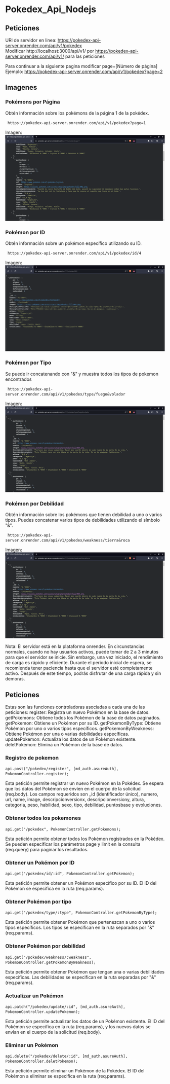 # Pokedex_Api_Nodejs

## Peticiones 
URl de servidor en linea: https://pokedex-api-server.onrender.com/api/v1/pokedex <br>
Modificar http://localhost:3000/api/v1/ por https://pokedex-api-server.onrender.com/api/v1/ para las peticiones

Para continuar a la siguiente pagina modificar page=[Número de página] <br>
Ejemplo: https://pokedex-api-server.onrender.com/api/v1/pokedex?page=2 

## Imagenes

### Pokémons por Página

Obtén información sobre los pokémons de la página 1 de la pokédex.

``` API
 https://pokedex-api-server.onrender.com/api/v1/pokedex?page=1
```

Imagen: 
![Api-Pokemon](https://github.com/RETBOT/Pokedex_Api_Nodejs/blob/main/Imgs/Pokemon%20Api.png)

### Pokémon por ID

Obtén información sobre un pokémon específico utilizando su ID.

``` API
 https://pokedex-api-server.onrender.com/api/v1/pokedex/id/4
```

Imagen: 
![Api-id-Pokemon](https://github.com/RETBOT/Pokedex_Api_Nodejs/blob/main/Imgs/Pokemon%20Api%20pokemon.png)

### Pokémon por Tipo

Se puede ir concatenando con "&" y muestra todos los tipos de pokemon encontrados 

``` API
 https://pokedex-api-server.onrender.com/api/v1/pokedex/type/fuego&volador
```

Imagen: 
![Api-tipo-Pokemon](https://github.com/RETBOT/Pokedex_Api_Nodejs/blob/main/Imgs/Pokemon%20Api%20tipo.png)

### Pokémon por Debilidad

Obtén información sobre los pokémons que tienen debilidad a uno o varios tipos. Puedes concatenar varios tipos de debilidades utilizando el símbolo "&".

``` API
 https://pokedex-api-server.onrender.com/api/v1/pokedex/weakness/tierra&roca
 ```
Imagen: 
![Api-tipo-Pokemon](https://github.com/RETBOT/Pokedex_Api_Nodejs/blob/main/Imgs/Pokemon%20Api%20weakness.png)

Nota: El servidor está en la plataforma onrender. En circunstancias normales, cuando no hay usuarios activos, puede tomar de 2 a 3 minutos para que el servidor se inicie. Sin embargo, una vez iniciado, el rendimiento de carga es rápido y eficiente. Durante el periodo inicial de espera, se recomienda tener paciencia hasta que el servidor esté completamente activo. Después de este tiempo, podrás disfrutar de una carga rápida y sin demoras.


## Peticiones
Estas son las funciones controladoras asociadas a cada una de las peticiones:
register: Registra un nuevo Pokémon en la base de datos.
getPokemons: Obtiene todos los Pokémon de la base de datos paginados.
getPokemon: Obtiene un Pokémon por su ID.
getPokemonByType: Obtiene Pokémon por uno o varios tipos específicos.
getPokemonByWeakness: Obtiene Pokémon por una o varias debilidades específicas.
updatePokemon: Actualiza los datos de un Pokémon existente.
deletPokemon: Elimina un Pokémon de la base de datos.

### Registro de pokemon
``` 
api.post("/pokedex/register", [md_auth.asureAuth], PokemonController.register);
```
Esta petición permite registrar un nuevo Pokémon en la Pokédex. Se espera que los datos del Pokémon se envíen en el cuerpo de la solicitud (req.body). Los campos requeridos son _id (identificador único), numero, url, name, image, descripcionversionx, descripcionversiony, altura, categoria, peso, habilidad, sexo, tipo, debilidad, puntosbase y evoluciones.

### Obtener todos los pokemones

```
api.get("/pokedex", PokemonController.getPokemons);
```
Esta petición permite obtener todos los Pokémon registrados en la Pokédex. Se pueden especificar los parámetros page y limit en la consulta (req.query) para paginar los resultados.

### Obtener un Pokémon por ID

```
api.get("/pokedex/id/:id", PokemonController.getPokemon);
```
Esta petición permite obtener un Pokémon específico por su ID. El ID del Pokémon se especifica en la ruta (req.params).

### Obtener Pokémon por tipo

```
api.get("/pokedex/type/:type", PokemonController.getPokemonByType);
```
Esta petición permite obtener Pokémon que pertenezcan a uno o varios tipos específicos. Los tipos se especifican en la ruta separados por "&" (req.params).

### Obtener Pokémon por debilidad

```
api.get("/pokedex/weakness/:weakness", PokemonController.getPokemonByWeakness);
```

Esta petición permite obtener Pokémon que tengan una o varias debilidades específicas. Las debilidades se especifican en la ruta separadas por "&" (req.params).

### Actualizar un Pokémon

```
api.patch("/pokedex/update/:id", [md_auth.asureAuth], PokemonController.updatePokemon);
```
Esta petición permite actualizar los datos de un Pokémon existente. El ID del Pokémon se especifica en la ruta (req.params), y los nuevos datos se envían en el cuerpo de la solicitud (req.body).

### Eliminar un Pokémon

```
api.delete("/pokedex/delete/:id", [md_auth.asureAuth], PokemonController.deletPokemon);
```
Esta petición permite eliminar un Pokémon de la Pokédex. El ID del Pokémon a eliminar se especifica en la ruta (req.params).

